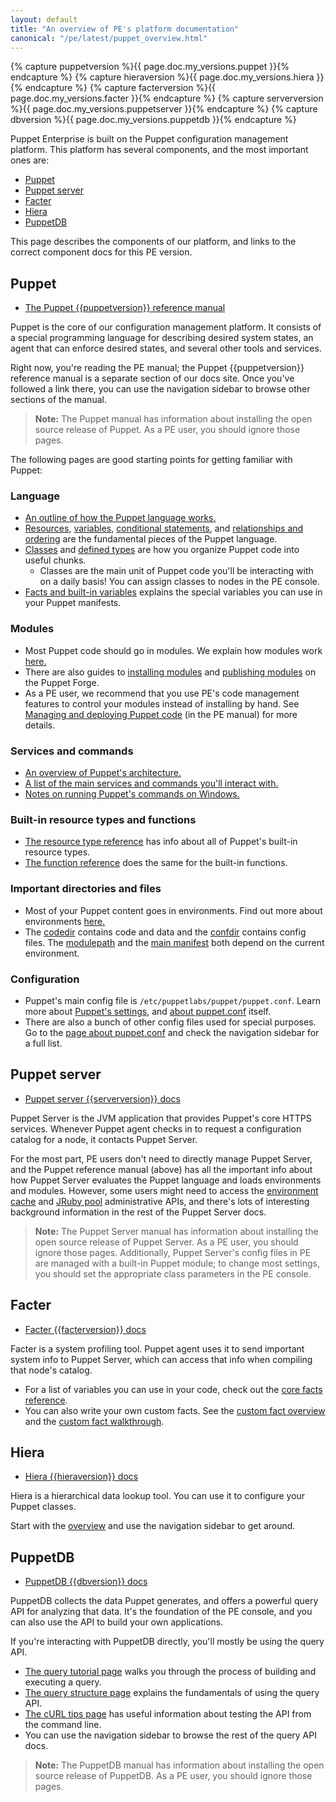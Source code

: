 ```yaml
---
layout: default
title: "An overview of PE's platform documentation"
canonical: "/pe/latest/puppet_overview.html"
---
```


{% capture puppetversion %}{{ page.doc.my_versions.puppet }}{% endcapture %}
{% capture hieraversion  %}{{ page.doc.my_versions.hiera }}{% endcapture %}
{% capture facterversion %}{{ page.doc.my_versions.facter }}{% endcapture %}
{% capture serverversion %}{{ page.doc.my_versions.puppetserver }}{% endcapture %}
{% capture dbversion     %}{{ page.doc.my_versions.puppetdb }}{% endcapture %}

Puppet Enterprise is built on the Puppet configuration management platform. This platform has several components, and the most important ones are:

- [Puppet](#puppet)
- [Puppet server](#puppet-server)
- [Facter](#facter)
- [Hiera](#hiera)
- [PuppetDB](#puppetdb)

This page describes the components of our platform, and links to the correct component docs for this PE version.

## Puppet

* [The Puppet {{puppetversion}} reference manual]({{puppet}}/)

Puppet is the core of our configuration management platform. It consists of a special programming language for describing desired system states, an agent that can enforce desired states, and several other tools and services.

Right now, you're reading the PE manual; the Puppet {{puppetversion}} reference manual is a separate section of our docs site. Once you've followed a link there, you can use the navigation sidebar to browse other sections of the manual.

> **Note:** The Puppet manual has information about installing the open source release of Puppet. As a PE user, you should ignore those pages.

The following pages are good starting points for getting familiar with Puppet:

### Language

* [An outline of how the Puppet language works.]({{puppet}}/lang_summary.html)
* [Resources]({{puppet}}/lang_resources.html), [variables]({{puppet}}/lang_variables.html), [conditional statements]({{puppet}}/lang_conditional.html), and [relationships and ordering]({{puppet}}/lang_relationships.html) are the fundamental pieces of the Puppet language.
* [Classes]({{puppet}}/lang_classes.html) and [defined types]({{puppet}}/lang_defined_types.html) are how you organize Puppet code into useful chunks.
    * Classes are the main unit of Puppet code you'll be interacting with on a daily basis! You can assign classes to nodes in the PE console.
* [Facts and built-in variables]({{puppet}}/lang_facts_and_builtin_vars.html) explains the special variables you can use in your Puppet manifests.

### Modules

* Most Puppet code should go in modules. We explain how modules work [here.]({{puppet}}/modules_fundamentals.html)
* There are also guides to [installing modules]({{puppet}}/modules_installing.html) and [publishing modules]({{puppet}}/modules_publishing.html) on the Puppet Forge.
* As a PE user, we recommend that you use PE's code management features to control your modules instead of installing by hand. See [Managing and deploying Puppet code](./cmgmt_managing_code.html) (in the PE manual) for more details.

### Services and commands

* [An overview of Puppet's architecture.]({{puppet}}/architecture.html)
* [A list of the main services and commands you'll interact with.]({{puppet}}/services_commands.html)
* [Notes on running Puppet's commands on Windows.]({{puppet}}/services_commands_windows.html)

### Built-in resource types and functions

* [The resource type reference]({{puppet}}/type.html) has info about all of Puppet's built-in resource types.
* [The function reference]({{puppet}}/function.html) does the same for the built-in functions.

### Important directories and files

* Most of your Puppet content goes in environments. Find out more about environments [here.]({{puppet}}/environments.html)
* The [codedir]({{puppet}}/dirs_codedir.html) contains code and data and the [confdir]({{puppet}}/dirs_confdir.html) contains config files. The [modulepath]({{puppet}}/dirs_modulepath.html) and the [main manifest]({{puppet}}/dirs_manifest.html) both depend on the current environment.

### Configuration

* Puppet's main config file is `/etc/puppetlabs/puppet/puppet.conf`. Learn more about [Puppet's settings]({{puppet}}/config_about_settings.html), and [about puppet.conf]({{puppet}}/config_file_main.html) itself.
* There are also a bunch of other config files used for special purposes. Go to the [page about puppet.conf]({{puppet}}/config_file_main.html) and check the navigation sidebar for a full list.

## Puppet server

* [Puppet server {{serverversion}} docs]({{puppetserver}}/)

Puppet Server is the JVM application that provides Puppet's core HTTPS services. Whenever Puppet agent checks in to request a configuration catalog for a node, it contacts Puppet Server.

For the most part, PE users don't need to directly manage Puppet Server, and the Puppet reference manual (above) has all the important info about how Puppet Server evaluates the Puppet language and loads environments and modules. However, some users might need to access the [environment cache]({{puppetserver}}/environment-cache.html) and [JRuby pool]({{puppetserver}}/jruby-pool.html) administrative APIs, and there's lots of interesting background information in the rest of the Puppet Server docs.

> **Note:** The Puppet Server manual has information about installing the open source release of Puppet Server. As a PE user, you should ignore those pages. Additionally, Puppet Server's config files in PE are managed with a built-in Puppet module; to change most settings, you should set the appropriate class parameters in the PE console.


## Facter

* [Facter {{facterversion}} docs]({{facter}}/)

Facter is a system profiling tool. Puppet agent uses it to send important system info to Puppet Server, which can access that info when compiling that node's catalog.

* For a list of variables you can use in your code, check out the [core facts reference]({{facter}}/core_facts.html).
* You can also write your own custom facts. See the [custom fact overview]({{facter}}/fact_overview.html) and the [custom fact walkthrough]({{facter}}/custom_facts.html).

## Hiera

* [Hiera {{hieraversion}} docs]({{hiera}}/)

Hiera is a hierarchical data lookup tool. You can use it to configure your Puppet classes.

Start with the [overview]({{hiera}}/index.html) and use the navigation sidebar to get around.


## PuppetDB

* [PuppetDB {{dbversion}} docs]({{puppetdb}}/)

PuppetDB collects the data Puppet generates, and offers a powerful query API for analyzing that data. It's the foundation of the PE console, and you can also use the API to build your own applications.

If you're interacting with PuppetDB directly, you'll mostly be using the query API.

* [The query tutorial page]({{puppetdb}}/api/query/tutorial.html) walks you through the process of building and executing a query.
* [The query structure page]({{puppetdb}}/api/query/v4/query.html) explains the fundamentals of using the query API.
* [The cURL tips page]({{puppetdb}}/api/query/curl.html) has useful information about testing the API from the command line.
* You can use the navigation sidebar to browse the rest of the query API docs.

> **Note:** The PuppetDB manual has information about installing the open source release of PuppetDB. As a PE user, you should ignore those pages.
